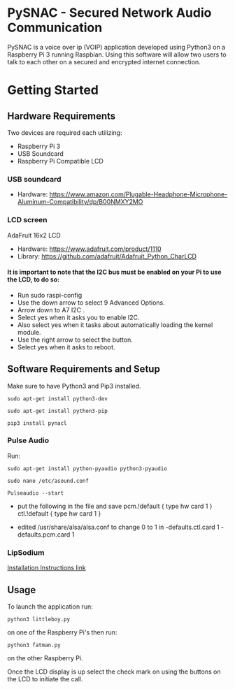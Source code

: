 # PySNAC - Secured Network Audio Communication

PySNAC is a voice over ip (VOIP) application developed using Python3 on a Raspberry Pi 3 running Raspbian.
Using this software will allow two users to talk to each other on a secured and encrypted internet connection.

# Getting Started
## Hardware Requirements
Two devices are required each utilizing:
- Raspberry Pi 3
- USB Soundcard
- Raspberry Pi Compatible LCD
### USB soundcard
- Hardware: https://www.amazon.com/Plugable-Headphone-Microphone-Aluminum-Compatibility/dp/B00NMXY2MO
### LCD screen
  AdaFruit 16x2 LCD 
- Hardware: https://www.adafruit.com/product/1110
- Library: https://github.com/adafruit/Adafruit_Python_CharLCD
#### It is important to note that the I2C bus must be enabled on your Pi to use the LCD, to do so: 
- Run sudo raspi-config 
- Use the down arrow to select 9 Advanced Options.
- Arrow down to A7 I2C .
- Select yes when it asks you to enable I2C.
- Also select yes when it tasks about automatically loading the kernel module.
- Use the right arrow to select the <Finish> button.
- Select yes when it asks to reboot.

## Software Requirements and Setup
Make sure to have Python3 and Pip3 installed.

    sudo apt-get install python3-dev

    sudo apt-get install python3-pip

    pip3 install pynacl


### Pulse Audio
Run:

    sudo apt-get install python-pyaudio python3-pyaudio

    sudo nano /etc/asound.conf

    Pulseaudio --start

  - put the following in the file and save pcm.!default { type hw card 1 } ctl.!default { type hw card 1 }

  - edited /usr/share/alsa/alsa.conf to change 0 to 1 in
        -defaults.ctl.card 1
        -defaults.pcm.card 1    


### LipSodium
[Installation Instructions link](https://https://download.libsodium.org/doc/installation/)

## Usage

To launch the application run:

    python3 littleboy.py

on one of the Raspberry Pi's then run:

    python3 fatman.py

on the other Raspberry Pi.

Once the LCD display is up  select the check mark on using the buttons on the LCD to initiate the call.

